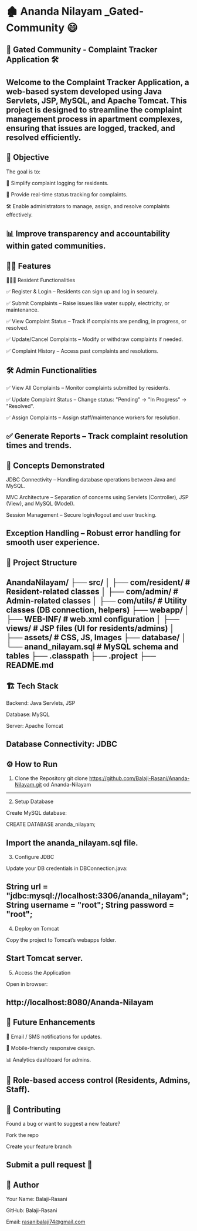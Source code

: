 # 🏚 Ananda Nilayam _Gated-Community 😄

## 🏢 Gated Community - Complaint Tracker Application 🛠️

Welcome to the Complaint Tracker Application, a web-based system developed using Java Servlets, JSP, MySQL, and Apache Tomcat.
This project is designed to streamline the complaint management process in apartment complexes, ensuring that issues are logged, tracked, and resolved efficiently.
---

## 🎯 Objective

The goal is to:

📌 Simplify complaint logging for residents.

🔎 Provide real-time status tracking for complaints.

🛠️ Enable administrators to manage, assign, and resolve complaints effectively.

📊 Improve transparency and accountability within gated communities.
---

## 👨‍💻 Features
👨‍👩‍👧 Resident Functionalities

✅ Register & Login – Residents can sign up and log in securely.

✅ Submit Complaints – Raise issues like water supply, electricity, or maintenance.

✅ View Complaint Status – Track if complaints are pending, in progress, or resolved.

✅ Update/Cancel Complaints – Modify or withdraw complaints if needed.

✅ Complaint History – Access past complaints and resolutions.

## 🛠️ Admin Functionalities

✅ View All Complaints – Monitor complaints submitted by residents.

✅ Update Complaint Status – Change status: "Pending" → "In Progress" → "Resolved".

✅ Assign Complaints – Assign staff/maintenance workers for resolution.

✅ Generate Reports – Track complaint resolution times and trends.
---

## 🧠 Concepts Demonstrated

JDBC Connectivity – Handling database operations between Java and MySQL.

MVC Architecture – Separation of concerns using Servlets (Controller), JSP (View), and MySQL (Model).

Session Management – Secure login/logout and user tracking.

Exception Handling – Robust error handling for smooth user experience.
---

## 📂 Project Structure
AnandaNilayam/
├── src/
│   ├── com/resident/      # Resident-related classes
│   ├── com/admin/         # Admin-related classes
│   ├── com/utils/         # Utility classes (DB connection, helpers)
├── webapp/
│   ├── WEB-INF/           # web.xml configuration
│   ├── views/             # JSP files (UI for residents/admins)
│   ├── assets/            # CSS, JS, Images
├── database/
│   └── anand_nilayam.sql  # MySQL schema and tables
├── .classpath
├── .project
├── README.md
---

## 🏗️ Tech Stack

Backend: Java Servlets, JSP

Database: MySQL

Server: Apache Tomcat

Database Connectivity: JDBC
--- 

## ⚙️ How to Run
1. Clone the Repository
git clone https://github.com/Balaji-Rasani/Ananda-Nilayam.git
cd Ananda-Nilayam
---
2. Setup Database

Create MySQL database:

CREATE DATABASE ananda_nilayam;


Import the ananda_nilayam.sql file.
--- 

3. Configure JDBC

Update your DB credentials in DBConnection.java:

String url = "jdbc:mysql://localhost:3306/ananda_nilayam";
String username = "root";
String password = "root";
--- 

4. Deploy on Tomcat

Copy the project to Tomcat’s webapps folder.

Start Tomcat server.
---
5. Access the Application

Open in browser:

http://localhost:8080/Ananda-Nilayam
--- 

## 🚀 Future Enhancements

🔔 Email / SMS notifications for updates.

📱 Mobile-friendly responsive design.

📊 Analytics dashboard for admins.

👥 Role-based access control (Residents, Admins, Staff).
---
## 🤝 Contributing

Found a bug or want to suggest a new feature?

Fork the repo

Create your feature branch

Submit a pull request 🚀
---

## 👤 Author

Your Name: Balaji-Rasani

GitHub: Balaji-Rasani

Email: rasanibalaji74@gmail.com
